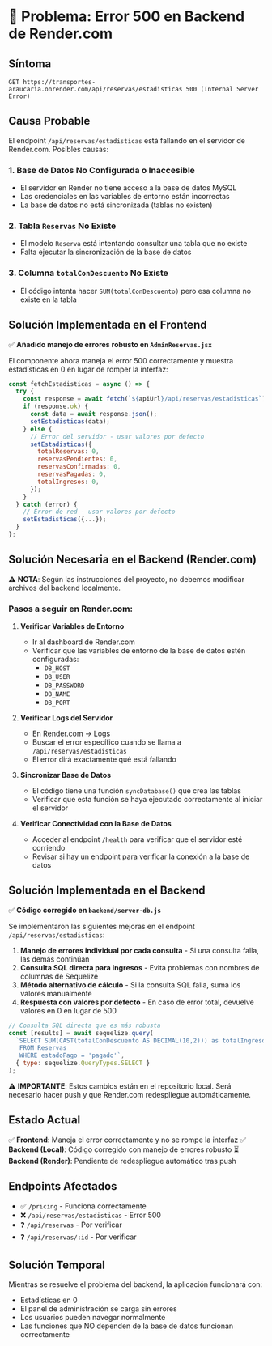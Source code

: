 # 🚨 Problema: Error 500 en Backend de Render.com

## Síntoma
```
GET https://transportes-araucaria.onrender.com/api/reservas/estadisticas 500 (Internal Server Error)
```

## Causa Probable

El endpoint `/api/reservas/estadisticas` está fallando en el servidor de Render.com. Posibles causas:

### 1. **Base de Datos No Configurada o Inaccesible**
   - El servidor en Render no tiene acceso a la base de datos MySQL
   - Las credenciales en las variables de entorno están incorrectas
   - La base de datos no está sincronizada (tablas no existen)

### 2. **Tabla `Reservas` No Existe**
   - El modelo `Reserva` está intentando consultar una tabla que no existe
   - Falta ejecutar la sincronización de la base de datos

### 3. **Columna `totalConDescuento` No Existe**
   - El código intenta hacer `SUM(totalConDescuento)` pero esa columna no existe en la tabla

## Solución Implementada en el Frontend

✅ **Añadido manejo de errores robusto en `AdminReservas.jsx`**

El componente ahora maneja el error 500 correctamente y muestra estadísticas en 0 en lugar de romper la interfaz:

```javascript
const fetchEstadisticas = async () => {
  try {
    const response = await fetch(`${apiUrl}/api/reservas/estadisticas`);
    if (response.ok) {
      const data = await response.json();
      setEstadisticas(data);
    } else {
      // Error del servidor - usar valores por defecto
      setEstadisticas({
        totalReservas: 0,
        reservasPendientes: 0,
        reservasConfirmadas: 0,
        reservasPagadas: 0,
        totalIngresos: 0,
      });
    }
  } catch (error) {
    // Error de red - usar valores por defecto
    setEstadisticas({...});
  }
};
```

## Solución Necesaria en el Backend (Render.com)

⚠️ **NOTA**: Según las instrucciones del proyecto, no debemos modificar archivos del backend localmente.

### Pasos a seguir en Render.com:

1. **Verificar Variables de Entorno**
   - Ir al dashboard de Render.com
   - Verificar que las variables de entorno de la base de datos estén configuradas:
     - `DB_HOST`
     - `DB_USER`
     - `DB_PASSWORD`
     - `DB_NAME`
     - `DB_PORT`

2. **Verificar Logs del Servidor**
   - En Render.com → Logs
   - Buscar el error específico cuando se llama a `/api/reservas/estadisticas`
   - El error dirá exactamente qué está fallando

3. **Sincronizar Base de Datos**
   - El código tiene una función `syncDatabase()` que crea las tablas
   - Verificar que esta función se haya ejecutado correctamente al iniciar el servidor

4. **Verificar Conectividad con la Base de Datos**
   - Acceder al endpoint `/health` para verificar que el servidor esté corriendo
   - Revisar si hay un endpoint para verificar la conexión a la base de datos

## Solución Implementada en el Backend

✅ **Código corregido en `backend/server-db.js`**

Se implementaron las siguientes mejoras en el endpoint `/api/reservas/estadisticas`:

1. **Manejo de errores individual por cada consulta** - Si una consulta falla, las demás continúan
2. **Consulta SQL directa para ingresos** - Evita problemas con nombres de columnas de Sequelize
3. **Método alternativo de cálculo** - Si la consulta SQL falla, suma los valores manualmente
4. **Respuesta con valores por defecto** - En caso de error total, devuelve valores en 0 en lugar de 500

```javascript
// Consulta SQL directa que es más robusta
const [results] = await sequelize.query(
  `SELECT SUM(CAST(totalConDescuento AS DECIMAL(10,2))) as totalIngresos 
   FROM Reservas 
   WHERE estadoPago = 'pagado'`,
  { type: sequelize.QueryTypes.SELECT }
);
```

⚠️ **IMPORTANTE**: Estos cambios están en el repositorio local. Será necesario hacer push y que Render.com redespliegue automáticamente.

## Estado Actual

✅ **Frontend**: Maneja el error correctamente y no se rompe la interfaz
✅ **Backend (Local)**: Código corregido con manejo de errores robusto
⏳ **Backend (Render)**: Pendiente de redespliegue automático tras push

## Endpoints Afectados

- ✅ `/pricing` - Funciona correctamente
- ❌ `/api/reservas/estadisticas` - Error 500
- ❓ `/api/reservas` - Por verificar
- ❓ `/api/reservas/:id` - Por verificar

## Solución Temporal

Mientras se resuelve el problema del backend, la aplicación funcionará con:
- Estadísticas en 0
- El panel de administración se carga sin errores
- Los usuarios pueden navegar normalmente
- Las funciones que NO dependen de la base de datos funcionan correctamente
